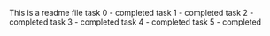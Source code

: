 This is a readme file
task 0 - completed
task 1 - completed
task 2 - completed
task 3 - completed
task 4 - completed
task 5 - completed

